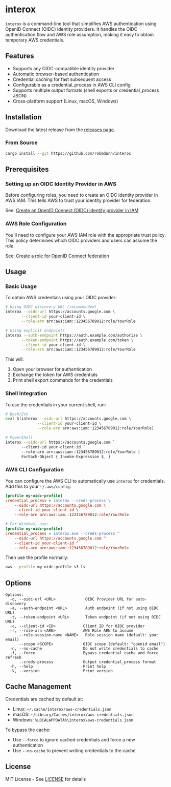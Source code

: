 # interox

`interox` is a command-line tool that simplifies AWS authentication using OpenID Connect (OIDC) identity providers. It handles the OIDC authentication flow and AWS role assumption, making it easy to obtain temporary AWS credentials.

## Features

- Supports any OIDC-compatible identity provider
- Automatic browser-based authentication
- Credential caching for fast subsequent access
- Configurable as a credential_process in AWS CLI config
- Supports multiple output formats (shell exports or credential_process JSON)
- Cross-platform support (Linux, macOS, Windows)

## Installation

Download the latest release from the [releases page](https://github.com/robmdunn/interox/releases).

### From Source

```bash
cargo install --git https://github.com/robmdunn/interox
```

## Prerequisites

### Setting up an OIDC Identity Provider in AWS

Before configuring roles, you need to create an OIDC identity provider in AWS IAM. This tells AWS to trust your identity provider for federation.

See: [Create an OpenID Connect (OIDC) identity provider in IAM](https://docs.aws.amazon.com/IAM/latest/UserGuide/id_roles_providers_create_oidc.html)

### AWS Role Configuration

You'll need to configure your AWS IAM role with the appropriate trust policy. This policy determines which OIDC providers and users can assume the role.

See: [Create a role for OpenID Connect federation](https://docs.aws.amazon.com/IAM/latest/UserGuide/id_roles_create_for-idp_oidc.html)

## Usage

### Basic Usage

To obtain AWS credentials using your OIDC provider:

```bash
# Using OIDC discovery URL (recommended)
interox --oidc-url https://accounts.google.com \
       --client-id your-client-id \
       --role-arn arn:aws:iam::123456789012:role/YourRole

# Using explicit endpoints
interox --auth-endpoint https://auth.example.com/authorize \
       --token-endpoint https://auth.example.com/token \
       --client-id your-client-id \
       --role-arn arn:aws:iam::123456789012:role/YourRole
```

This will:
1. Open your browser for authentication
2. Exchange the token for AWS credentials
3. Print shell export commands for the credentials

### Shell Integration

To use the credentials in your current shell, run:

```bash
# Bash/Zsh
eval $(interox --oidc-url https://accounts.google.com \
              --client-id your-client-id \
              --role-arn arn:aws:iam::123456789012:role/YourRole)

# PowerShell
interox --oidc-url https://accounts.google.com `
       --client-id your-client-id `
       --role-arn arn:aws:iam::123456789012:role/YourRole | 
       ForEach-Object { Invoke-Expression $_ }
```

### AWS CLI Configuration

You can configure the AWS CLI to automatically use `interox` for credentials. Add this to your `~/.aws/config`:

```ini
[profile my-oidc-profile]
credential_process = interox --creds-process \
    --oidc-url https://accounts.google.com \
    --client-id your-client-id \
    --role-arn arn:aws:iam::123456789012:role/YourRole

# For Windows, use:
[profile my-oidc-profile]
credential_process = interox.exe --creds-process ^
    --oidc-url https://accounts.google.com ^
    --client-id your-client-id ^
    --role-arn arn:aws:iam::123456789012:role/YourRole
```

Then use the profile normally:

```bash
aws --profile my-oidc-profile s3 ls
```

## Options

```
Options:
  -o, --oidc-url <URL>             OIDC Provider URL for auto-discovery
  -a, --auth-endpoint <URL>        Auth endpoint (if not using OIDC URL)
  -t, --token-endpoint <URL>       Token endpoint (if not using OIDC URL)
  -c, --client-id <ID>            Client ID for OIDC provider
  -r, --role-arn <ARN>            AWS Role ARN to assume
      --role-session-name <NAME>   Role session name (default: your email)
      --scope <SCOPE>             OIDC scope (default: "openid email")
  -n, --no-cache                  Do not write credentials to cache
  -f, --force                     Bypass credential cache and force refresh
      --creds-process             Output credential_process format
  -h, --help                      Print help
  -V, --version                   Print version
```

## Cache Management

Credentials are cached by default at:
- Linux: `~/.cache/interox/aws-credentials.json`
- macOS: `~/Library/Caches/interox/aws-credentials.json`
- Windows: `%LOCALAPPDATA%\interox\aws-credentials.json`

To bypass the cache:
- Use `--force` to ignore cached credentials and force a new authentication
- Use `--no-cache` to prevent writing credentials to the cache

## License

MIT License - See [LICENSE](LICENSE) for details


